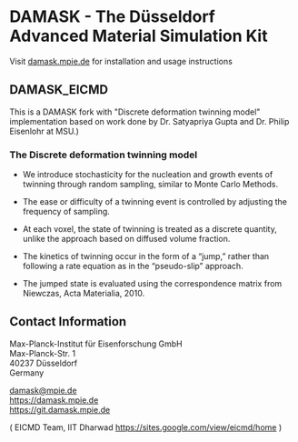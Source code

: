 # DAMASK - The Düsseldorf Advanced Material Simulation Kit

Visit [damask.mpie.de](https://damask.mpie.de) for installation and usage instructions

## DAMASK_EICMD

This is a DAMASK fork with "Discrete deformation twinning model" implementation based on work done by Dr. Satyapriya Gupta and Dr. Philip Eisenlohr at MSU.)

### The Discrete deformation twinning model

* We introduce stochasticity for the nucleation and growth events of twinning through random sampling, similar to Monte Carlo Methods.

* The ease or difficulty of a twinning event is controlled by adjusting the frequency of sampling.
* At each voxel, the state of twinning is treated as a discrete quantity, unlike the approach based on diffused volume fraction.
* The kinetics of twinning occur in the form of a “jump,” rather than following a rate equation as in the “pseudo-slip” approach.
* The jumped state is evaluated using the correspondence matrix from Niewczas, Acta Materialia, 2010.

## Contact Information


Max-Planck-Institut für Eisenforschung GmbH  
Max-Planck-Str. 1  
40237 Düsseldorf  
Germany  

damask@mpie.de  
https://damask.mpie.de  
https://git.damask.mpie.de  


(
EICMD Team, IIT Dharwad
https://sites.google.com/view/eicmd/home
)

